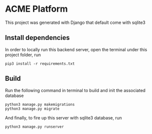 # ACME Platform

This project was generated with Django that default come with sqlite3

## Install dependencies

In order to locally run this backend server, open the terminal under this project folder, run 
```
pip3 install -r requirements.txt
```

## Build
Run the following command in terminal to build and init the associated database
```
python3 manage.py makemigrations
python3 manage.py migrate
```

And finally, to fire up this server with sqlite3 database, run 
```
python3 manage.py runserver
```

